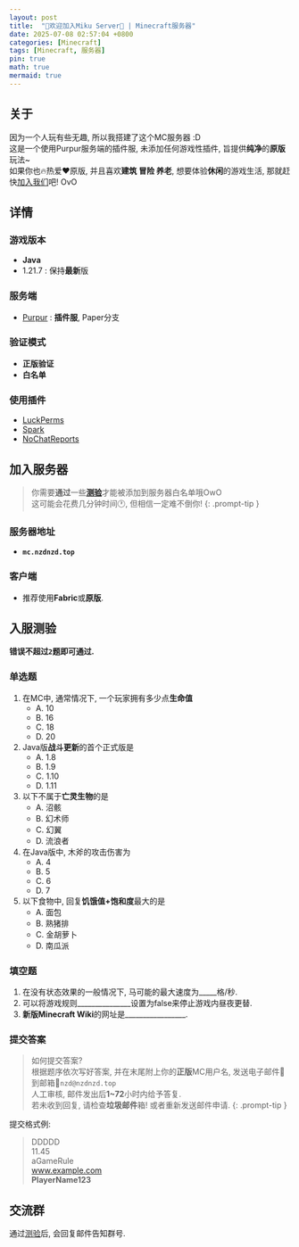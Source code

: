 ```yaml
---
layout: post
title:  "🎉欢迎加入Miku Server🎉 | Minecraft服务器"
date: 2025-07-08 02:57:04 +0800
categories: [Minecraft]
tags: [Minecraft, 服务器]
pin: true
math: true
mermaid: true
---
```


## 关于

因为一个人玩有些无趣, 所以我搭建了这个MC服务器 :D
<br>这是一个使用Purpur服务端的插件服, 未添加任何游戏性插件, 旨提供**纯净**的**原版**玩法~
<br>如果你也🔥热爱♥️原版, 并且喜欢**建筑 冒险 养老**, 想要体验**休闲**的游戏生活, 那就赶快[加入我们](#加入服务器)吧! OvO

## 详情

### 游戏版本
- **Java**
- 1.21.7
  : 保持**最新**版

### 服务端
- [Purpur](https://purpurmc.org/)
  : **插件服**, Paper分支

### 验证模式
- **正版验证**
- **白名单**

### 使用插件
- [LuckPerms](https://luckperms.net/)
- [Spark](https://spark.lucko.me/)
- [NoChatReports](https://www.spigotmc.org/resources/nochatreports-spigot-paper-1-19-1-21-7.102931/)

## 加入服务器

> 你需要**通过**一些[**测验**](#入服测验)才能被添加到服务器白名单哦OwO
> <br>这可能会花费几分钟时间🕐, 但相信一定难不倒你!
{: .prompt-tip }

### 服务器地址
- **`mc.nzdnzd.top`**

### 客户端
- 推荐使用**Fabric**或**原版**.

## 入服测验

**错误不超过`2`题即可通过.**

### 单选题

1. 在MC中, 通常情况下, 一个玩家拥有多少点**生命值**
   - A. 10
   - B. 16
   - C. 18
   - D. 20
2. Java版**战斗更新**的首个正式版是
   - A. 1.8
   - B. 1.9
   - C. 1.10
   - D. 1.11
3. 以下不属于**亡灵生物**的是
   - A. 沼骸
   - B. 幻术师
   - C. 幻翼
   - D. 流浪者
4. 在Java版中, 木斧的攻击伤害为
   - A. 4
   - B. 5
   - C. 6
   - D. 7
5. 以下食物中, 回复**饥饿值+饱和度**最大的是
   - A. 面包
   - B. 熟猪排
   - C. 金胡萝卜
   - D. 南瓜派

### 填空题

1. 在没有状态效果的一般情况下, 马可能的最大速度为_____格/秒.
2. 可以将游戏规则_______________设置为false来停止游戏内昼夜更替.
3. **新版Minecraft Wiki**的网址是_________________.

### 提交答案

> 如何提交答案?
> <br>根据题序依次写好答案, 并在末尾附上你的**正版**MC用户名, 发送电子邮件📧到邮箱📮`nzd@nzdnzd.top`
> <br>人工审核, 邮件发出后**1~72**小时内给予答复.
> <br>若未收到回复, 请检查**垃圾邮件**箱! 或者重新发送邮件申请.
{: .prompt-tip }

提交格式例:
> DDDDD
> <br>11.45
> <br>aGameRule
> <br>www.example.com
> <br>**PlayerName123**

## 交流群

通过[测验](#入服测验)后, 会回复邮件告知群号.
